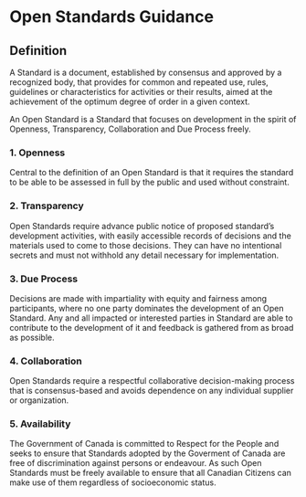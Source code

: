 # Open Standards Guidance

## Definition

A Standard is a document, established by consensus and approved by a recognized body, that provides for common and repeated use, rules, guidelines or characteristics for activities or their results, aimed at the achievement of the optimum degree of order in a given context.

An Open Standard is a Standard that focuses on development in the spirit of Openness, Transparency, Collaboration and Due Process freely.

### 1. Openness

Central to the definition of an Open Standard is that it requires the standard to be able to be assessed in full by the public and used without constraint.

### 2. Transparency

Open Standards require advance public notice of proposed standard’s development activities, with easily accessible records of decisions and the materials used to come to those decisions. They can have no intentional secrets and must not withhold any detail necessary for implementation.

### 3. Due Process

Decisions are made with impartiality with equity and fairness among participants, where no one party dominates the development of an Open Standard. Any and all impacted or interested parties in Standard are able to contribute to the development of it and feedback is gathered from as broad as possible.

### 4. Collaboration

Open Standards require a respectful collaborative decision-making process that is consensus-based and avoids dependence on any individual supplier or organization. 

### 5. Availability

The Government of Canada is committed to Respect for the People and seeks to ensure that Standards adopted by the Goverment of Canada are free of discrimination against persons or endeavour. As such Open Standards must be freely available to ensure that all Canadian Citizens can make use of them regardless of socioeconomic status.
